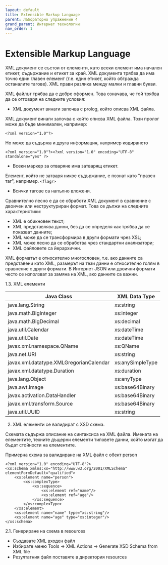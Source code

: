 ```yaml
---
layout: default
title: Extensible Markup Language
parent: Лабораторно упражнение 4
grand_parent: Интернет технологии
nav_order: 1
---
```


# Extensible Markup Language

XML документ се състои от елементи, като всеки елемент има начален етикет, съдържание и етикет за край. XML документа трябва да има точно един главен елемент (т.е. един етикет, който обгражда останалите тагове). XML прави разлика между малки и главни букви.

XML файлът трябва да е добре оформен. Това означава, че той трябва да се отговаря на следните условия:

* XML документ винаги започва с prolog, който описва XML файла.

XML документ винаги започва с който описва XML файла. Този пролог може да бъде минимален, например:

```
<?xml version="1.0"?>
```

Но може да съдържа и друга информация, например кодирането

```
<?xml version="1.0"?><?xml version="1.0" encoding="UTF-8" standalone="yes" ?>
```

* Всеки маркер за отваряне има затварящ етикет.

Елемент, който не затваря никое съдържание, е познат като "празен таг", например. `<flag/>`

* Всички тагове са напълно вложени.

Сравнително лесно е да се обработи XML документ в сравнение с двоичен или неструктуриран формат. Това се дължи на следните характеристики:

* XML е обикновен текст;
* XML представлява данни, без да се определя как трябва да се показват данните;
* XML може да се трансформира в други формати чрез XSL;
* XML може лесно да се обработва чрез стандартни анализатори;
* XML файловете са йерархични.

XML форматът е относително многословен, т.е. ако данните са представени като XML, размерът на тези данни е относително голям в сравнение с други формати. В Интернет JSON или двоични формати често се използват за замяна на XML, ако данните са важни.

1.3. XML елементи

| Java Class                              | XML Data Type    |
| --------------------------------------- | ---------------- |
| java.lang.String                        | xs:string        |
| java.math.BigInteger                    | xs:integer       |
| java.math.BigDecimal                    | xs:decimal       |
| java.util.Calendar                      | xs:dateTime      |
| java.util.Date                          | xs:dateTime      |
| javax.xml.namespace.QName               | xs:QName         |
| java.net.URI                            | xs:string        |
| javax.xml.datatype.XMLGregorianCalendar | xs:anySimpleType |
| javax.xml.datatype.Duration             | xs:duration      |
| java.lang.Object                        | xs:anyType       |
| java.awt.Image                          | xs:base64Binary  |
| javax.activation.DataHandler            | xs:base64Binary  |
| javax.xml.transform.Source              | xs:base64Binary  |
| java.util.UUID                          | xs:string        |

2. XML елементи се валидират с XSD схема.

Схемата съдържа описание на синтаксиса на XML файла. Имената на елементите, техните дъщерни елементи типовете данни, който могат да бъдат стойности на елементите.

Примерна схема за валидиране на XML файл с обект person

```
<?xml version="1.0" encoding="UTF-8"?>
<xs:schema xmlns:xs="http://www.w3.org/2001/XMLSchema" elementFormDefault="qualified">
    <xs:element name="person">
        <xs:complexType>
            <xs:sequence>
                <xs:element ref="name"/>
                <xs:element ref="age"/>
            </xs:sequence>
        </xs:complexType>
    </xs:element>
    <xs:element name="name" type="xs:string"/>
    <xs:element name="age" type="xs:integer"/>
</xs:schema>
```

2.1. Генериране на схема в resources

- Създавате XML входен файл
- Избирате меню Tools -> XML Actions -> Generate XSD Schema from XML file
- Резултатния файл поставяте в директория resources



